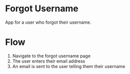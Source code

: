 Forgot Username
===============
App for a user who forgot their username.

Flow
====
1. Navigate to the forgot username page
2. The user enters their email address
3. An email is sent to the user telling them their username
